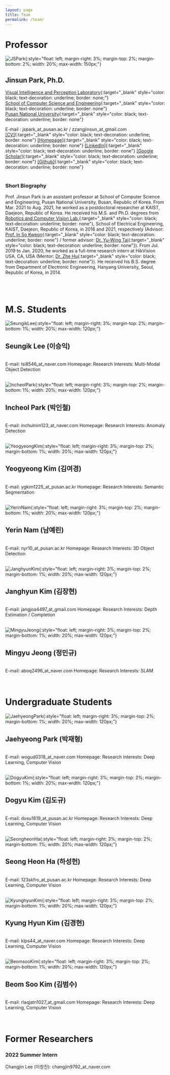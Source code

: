 ```yaml
---
layout: page
title: Team
permalink: /team/
---
```




# Professor
 
![JSPark](../assets/img/team/prof.jpg){:style="float: left; margin-right: 3%; margin-top: 2%; margin-bottom: 2%; width: 20%; max-width: 150px;"}
## Jinsun Park, Ph.D.  

[Visual Intelligence and Perception Laboratory](https://pnu-viplab.github.io/){:target="_blank" style="color: black; text-decoration: underline; border: none;"}  
[School of Computer Science and Engineering](https://cse.pusan.ac.kr/){:target="_blank" style="color: black; text-decoration: underline; border: none"}  
[Pusan National University](https://www.pusan.ac.kr/){:target="_blank" style="color: black; text-decoration: underline; border: none"}  

E-mail : jspark_at_pusan.ac.kr / zzangjinsun_at_gmail.com  
[\[CV\]](https://zzangjinsun.github.io/cv/CV_JSPark.pdf){:target="_blank" style="color: black; text-decoration: underline; border: none"} 
[\[Homepage\]](https://zzangjinsun.github.io/){:target="_blank" style="color: black; text-decoration: underline; border: none"} 
[\[LinkedIn\]](https://www.linkedin.com/in/jinsun-park-6aa043aa/){:target="_blank" style="color: black; text-decoration: underline; border: none"} 
[\[Google Scholar\]](https://scholar.google.co.kr/citations?user=OYTOe58AAAAJ){:target="_blank" style="color: black; text-decoration: underline; border: none"} 
[\[Github\]](https://github.com/zzangjinsun){:target="_blank" style="color: black; text-decoration: underline; border: none"}
<br><br>
  
### Short Biography

Prof. Jinsun Park is an assistant professor at School of Computer Science and Engineering, Pusan National University, Busan, Republic of Korea. From Mar. 2021 to Aug. 2021, he worked as a postdoctoral researcher at KAIST, Daejeon, Republic of Korea. He received his M.S. and Ph.D. degrees from [Robotics and Computer Vision Lab.](http://rcv.kaist.ac.kr/){:target="_blank" style="color: black; text-decoration: underline; border: none"}, School of Electrical Engineering, KAIST, Daejeon, Republic of Korea, in 2016 and 2021, respectively (Advisor: [Prof. In So Kweon](https://scholar.google.com/citations?user=XA8EOlEAAAAJ&hl=en){:target="_blank" style="color: black; text-decoration: underline; border: none"} / former advisor: [Dr. Yu-Wing Tai](https://scholar.google.com/citations?user=nFhLmFkAAAAJ&hl=en){:target="_blank" style="color: black; text-decoration: underline; border: none"}). From Jul. 2019 to Jan. 2020, he worked as a full-time research intern at HikVision USA, CA, USA (Mentor: [Dr. Zhe Hu](https://scholar.google.com/citations?user=4gC0czQAAAAJ&hl=en){:target="_blank" style="color: black; text-decoration: underline; border: none"}). He received his B.S. degree from Department of Electronic Engineering, Hanyang University, Seoul, Republic of Korea, in 2014.
<br><br><br><br>

<!-- # Researchers

![Dummy](../assets/img/team/dummy.jpg){:style="float: left; margin-right: 3%; margin-top: 2%; margin-bottom: 1%; width: 20%; max-width: 150px;"}
## Mark Zuckerberg (마크)
<br>
E-mail: mark_at_pusan.ac.kr  
Homepage: home_page  
Research Interests: Computer Vision  
<br><br>

![Dummy](../assets/img/team/dummy.jpg){:style="float: left; margin-right: 3%; margin-top: 2%; margin-bottom: 1%; width: 20%; max-width: 150px;"}
## Mark Zuckerberg (마크)
<br>
E-mail: mark_at_pusan.ac.kr  
Homepage: home_page  
Research Interests: Computer Vision  
<br><br>

![Dummy](../assets/img/team/dummy.jpg){:style="float: left; margin-right: 3%; margin-top: 2%; margin-bottom: 1%; width: 20%; max-width: 150px;"}
## Mark Zuckerberg (마크)
<br>
E-mail: mark_at_pusan.ac.kr  
Homepage: home_page  
Research Interests: Computer Vision  
<br><br>

<br> -->

<!-- # Ph.D. Students

![Dummy](../assets/img/team/dummy.jpg){:style="float: left; margin-right: 3%; margin-top: 2%; margin-bottom: 1%; width: 20%; max-width: 150px;"}
## Mark Zuckerberg (마크)
<br>
E-mail: mark_at_pusan.ac.kr  
Homepage: home_page  
Research Interests: Computer Vision  
<br><br>

![Dummy](../assets/img/team/dummy.jpg){:style="float: left; margin-right: 3%; margin-top: 2%; margin-bottom: 1%; width: 20%; max-width: 150px;"}
## Mark Zuckerberg (마크)
<br>
E-mail: mark_at_pusan.ac.kr  
Homepage: home_page  
Research Interests: Computer Vision  
<br><br>

![Dummy](../assets/img/team/dummy.jpg){:style="float: left; margin-right: 3%; margin-top: 2%; margin-bottom: 1%; width: 20%; max-width: 150px;"}
## Mark Zuckerberg (마크)
<br>
E-mail: mark_at_pusan.ac.kr  
Homepage: home_page  
Research Interests: Computer Vision  
<br><br>

<br> -->

# M.S. Students

![SeungikLee](../assets/img/team/seungik_lee.jpg){:style="float: left; margin-right: 3%; margin-top: 2%; margin-bottom: 1%; width: 20%; max-width: 120px;"}
## Seungik Lee (이승익)
<br>
E-mail: lsi8546_at_naver.com  
Homepage:   
Research Interests: Multi-Modal Object Detection  
<br><br>

![IncheolPark](../assets/img/team/incheol_park.jpg){:style="float: left; margin-right: 3%; margin-top: 2%; margin-bottom: 1%; width: 20%; max-width: 120px;"}
## Incheol Park (박인철)
<br>
E-mail: inchulnim123_at_naver.com  
Homepage:   
Research Interests: Anomaly Detection  
<br><br>

![YeogyeongKim](../assets/img/team/yeogyeong_kim.jpg){:style="float: left; margin-right: 3%; margin-top: 2%; margin-bottom: 1%; width: 20%; max-width: 120px;"}
## Yeogyeong Kim (김여경)
<br>
E-mail: ygkim1225_at_pusan.ac.kr  
Homepage:   
Research Interests: Semantic Segmentation  
<br><br>

![YerinNam](../assets/img/team/yerin_nam.jpg){:style="float: left; margin-right: 3%; margin-top: 2%; margin-bottom: 1%; width: 20%; max-width: 120px;"}
## Yerin Nam (남예린)
<br>
E-mail: nyr10_at_pusan.ac.kr  
Homepage:   
Research Interests: 3D Object Detection  
<br><br>

![JanghyunKim](../assets/img/team/janghyun_kim.jpg){:style="float: left; margin-right: 3%; margin-top: 2%; margin-bottom: 1%; width: 20%; max-width: 120px;"}
## Janghyun Kim (김장현)
<br>
E-mail: jangjoa4497_at_gmail.com  
Homepage:   
Research Interests: Depth Estimation / Completion  
<br><br>

![MingyuJeong](../assets/img/team/mingyu_jeong.jpg){:style="float: left; margin-right: 3%; margin-top: 2%; margin-bottom: 1%; width: 20%; max-width: 120px;"}
## Mingyu Jeong (정민규)
<br>
E-mail: aboq2496_at_naver.com  
Homepage:   
Research Interests: SLAM   
<br><br>

<br>

# Undergraduate Students

![JaehyeongPark](../assets/img/team/jaehyeong_park.jpg){:style="float: left; margin-right: 3%; margin-top: 2%; margin-bottom: 1%; width: 20%; max-width: 120px;"}
## Jaehyeong Park (박재형)
<br>
E-mail: wogud0318_at_naver.com  
Homepage:   
Research Interests: Deep Learning, Computer Vision  
<br><br>

![DogyuKim](../assets/img/team/dogyu_kim.jpg){:style="float: left; margin-right: 3%; margin-top: 2%; margin-bottom: 1%; width: 20%; max-width: 120px;"}
## Dogyu Kim (김도규)
<br>
E-mail: dosu1819_at_pusan.ac.kr  
Homepage:   
Research Interests: Deep Learning, Computer Vision  
<br><br>

![SeongheonHa](../assets/img/team/seongheon_ha.jpg){:style="float: left; margin-right: 3%; margin-top: 2%; margin-bottom: 1%; width: 20%; max-width: 120px;"}
## Seong Heon Ha (하성헌)
<br>
E-mail: 123skfro_at_pusan.ac.kr  
Homepage:   
Research Interests: Deep Learning, Computer Vision  
<br><br>

![KyunghyunKim](../assets/img/team/dummy.jpg){:style="float: left; margin-right: 3%; margin-top: 2%; margin-bottom: 1%; width: 20%; max-width: 120px;"}
## Kyung Hyun Kim (김경현)
<br>
E-mail: klps44_at_naver.com  
Homepage:   
Research Interests: Deep Learning, Computer Vision  
<br><br>

![BeomsooKim](../assets/img/team/beomsoo_kim.jpg){:style="float: left; margin-right: 3%; margin-top: 2%; margin-bottom: 1%; width: 20%; max-width: 120px;"}
## Beom Soo Kim (김범수)
<br>
E-mail: rlaqjatn1027_at_gmail.com  
Homepage:   
Research Interests: Deep Learning, Computer Vision  
<br><br>

<br>

<!--
# Alumni

<br>
-->

# Former Researchers

### 2022 Summer Intern
Changjin Lee (이창진): changjin9792_at_naver.com

<br>
